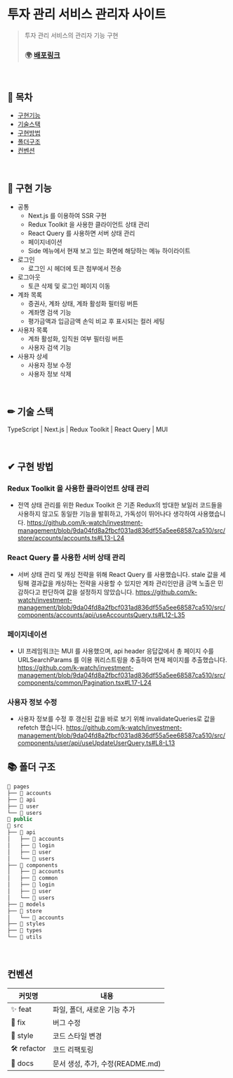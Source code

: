 # 투자 관리 서비스 관리자 사이트

> 투자 관리 서비스의 관리자 기능 구현
>
> ### 🌍 [배포링크](https://investment-management.vercel.app/)

<br/>

## 📖 목차

- [구현기능](#-구현-기능)
- [기술스택](#-기술-스택)
- [구현방법](#-구현-방법)
- [폴더구조](#-폴더-구조)
- [컨벤션](#컨벤션)

</br>

## 🚀 구현 기능

- 공통
  - Next.js 를 이용하여 SSR 구현
  - Redux Toolkit 을 사용한 클라이언트 상태 관리
  - React Query 를 사용하면 서버 상태 관리
  - 페이지네이션
  - Side 메뉴에서 현재 보고 있는 화면에 해당하는 메뉴 하이라이트
- 로그인
  - 로그인 시 헤더에 토큰 첨부에서 전송
- 로그아웃
  - 토큰 삭제 및 로그인 페이지 이동
- 계좌 목록
  - 증권사, 계좌 상태, 계좌 활성화 필터링 버튼
  - 계좌명 검색 기능
  - 평가금액과 입금금액 손익 비교 후 표시되는 컬러 세팅
- 사용자 목록
  - 계좌 활성화, 임직원 여부 필터링 버튼
  - 사용자 검색 기능
- 사용자 상세
  - 사용자 정보 수정
  - 사용자 정보 삭제

</br>

## ✏ 기술 스택

TypeScript | Next.js | Redux Toolkit | React Query | MUI

 </br>
 
## ✔ 구현 방법
 ### Redux Toolkit 을 사용한 클라이언트 상태 관리
- 전역 상태 관리를 위한 Redux Toolkit 은 기존 Redux의 방대한 보일러 코드들을 사용하지 않고도 동일한 기능을 발휘하고, 가독성이 뛰어나다 생각하여 사용했습니다. 
https://github.com/k-watch/investment-management/blob/9da04fd8a2fbcf031ad836df55a5ee68587ca510/src/store/accounts/accounts.ts#L13-L24

### React Query 를 사용한 서버 상태 관리

- 서버 상태 관리 및 캐싱 전략을 위해 React Query 를 사용했습니다. stale 값을 세팅해 결과값을 캐싱하는 전략을 사용할 수 있지만 계좌 관리인만큼 금액 노출은 민감하다고 판단하여 값을 설정하지 않았습니다.
  https://github.com/k-watch/investment-management/blob/9da04fd8a2fbcf031ad836df55a5ee68587ca510/src/components/accounts/api/useAccountsQuery.ts#L12-L35

### 페이지네이션

- UI 프레임워크는 MUI 를 사용했으며, api header 응답값에서 총 페이지 수를 URLSearchParams 를 이용 쿼리스트링을 추출하여 현재 페이지를 추출했습니다.
  https://github.com/k-watch/investment-management/blob/9da04fd8a2fbcf031ad836df55a5ee68587ca510/src/components/common/Pagination.tsx#L17-L24

### 사용자 정보 수정

- 사용자 정보를 수정 후 갱신된 값을 바로 보기 위해 invalidateQueries로 값을 refetch 했습니다.
  https://github.com/k-watch/investment-management/blob/9da04fd8a2fbcf031ad836df55a5ee68587ca510/src/components/user/api/useUpdateUserQuery.ts#L8-L13
  </br>

## 📚 폴더 구조

```jsx
📂 pages
├── 📂 accounts
├── 📂 api
├── 📂 user
└── 📂 users
📂 public
📂 src
├── 📂 api
│   ├── 📂 accounts
│   ├── 📂 login
│   ├── 📂 user
│   └── 📂 users
├── 📂 components
│   ├── 📂 accounts
│   ├── 📂 common
│   ├── 📂 login
│   ├── 📂 user
│   └── 📂 users
├── 📂 models
├── 📂 store
│   └── 📂 accounts
├── 📂 styles
├── 📂 types
└── 📂 utils
```

</br>

## 컨벤션

| 커밋명     | 내용                             |
| ---------- | -------------------------------- |
| ✨ feat    | 파일, 폴더, 새로운 기능 추가     |
| 🐛 fix     | 버그 수정                        |
| 💄 style   | 코드 스타일 변경                 |
| 🛠 refactor | 코드 리팩토링                    |
| 📝 docs    | 문서 생성, 추가, 수정(README.md) |

